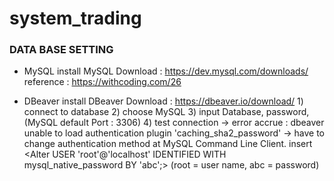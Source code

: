 # system_trading


### DATA BASE SETTING
- MySQL install
    MySQL Download : https://dev.mysql.com/downloads/
    reference : https://withcoding.com/26
  
- DBeaver install
    DBeaver Download : https://dbeaver.io/download/
      1) connect to database
      2) choose MySQL
      3) input Database, password, (MySQL default Port : 3306)
      4) test connection 
        -> error accrue : dbeaver unable to load authentication plugin 'caching_sha2_password'
        -> have to change authentication method at MySQL Command Line Client.
        insert <Alter USER 'root'@'localhost' IDENTIFIED WITH mysql_native_password BY 'abc';>
        (root = user name, abc = password)
       
       
